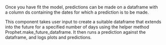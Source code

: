 Once you have fit the model, predictions can be made on a dataframe with a column ds containing the dates for which a prediction is to be made.

This component takes user input to create a suitable dataframe that extends into the future for a specified number of days using the helper method Prophet.make_future_dataframe. It then runs a prediction against the dataframe, and logs plots and predictions.
